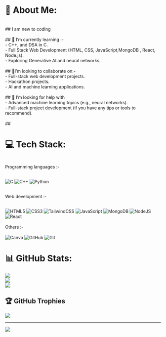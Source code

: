 # 💫 About Me:
<br>## I am new to coding <br>
<br>## 🌱 I’m currently learning :-<br>-  C++, and DSA in C.<br>- Full Stack Web Development (HTML, CSS, JavaScript,MongoDB , React, Node.js).<br>- Exploring Generative AI and neural networks.<br><br>##  🌱I’m looking to collaborate on:-<br>- Full-stack web development projects.<br>- Hackathon projects.<br>- AI and machine learning applications.<br><br>## 🤔 I’m looking for help with<br>- Advanced machine learning topics (e.g., neural networks).<br>- Full-stack project development (if you have any tips or tools to recommend).<br><br>## 


# 💻 Tech Stack:

<br>
Programming languages :-
<br>
<br>

![C](https://img.shields.io/badge/c-%2300599C.svg?style=for-the-badge&logo=c&logoColor=white)
![C++](https://img.shields.io/badge/c++-%2300599C.svg?style=for-the-badge&logo=c%2B%2B&logoColor=white) 
![Python](https://img.shields.io/badge/python-3670A0?style=for-the-badge&logo=python&logoColor=ffdd54)
<br>
<br>

Web development :-
<br>
<br>

![HTML5](https://img.shields.io/badge/html5-%23E34F26.svg?style=for-the-badge&logo=html5&logoColor=white)
![CSS3](https://img.shields.io/badge/css3-%231572B6.svg?style=for-the-badge&logo=css3&logoColor=white)
![TailwindCSS](https://img.shields.io/badge/tailwindcss-%2338B2AC.svg?style=for-the-badge&logo=tailwind-css&logoColor=white)
![JavaScript](https://img.shields.io/badge/javascript-%23323330.svg?style=for-the-badge&logo=javascript&logoColor=%23F7DF1E)
![MongoDB](https://img.shields.io/badge/MongoDB-%234ea94b.svg?style=for-the-badge&logo=mongodb&logoColor=white)
![NodeJS](https://img.shields.io/badge/Node-black?style=for-the-badge&logo=next.js&logoColor=white)
![React](https://img.shields.io/badge/react-%2320232a.svg?style=for-the-badge&logo=react&logoColor=%2361DAFB)
<br>
<br>
Others :-
<br>
<br>
![Canva](https://img.shields.io/badge/Canva-%2300C4CC.svg?style=for-the-badge&logo=Canva&logoColor=white)
![GitHub](https://img.shields.io/badge/github-%23121011.svg?style=for-the-badge&logo=github&logoColor=white)
![Git](https://img.shields.io/badge/git-%23F05033.svg?style=for-the-badge&logo=git&logoColor=white)


# 📊 GitHub Stats:
![](https://github-readme-stats.vercel.app/api?username=karthik5033&theme=dark&hide_border=false&include_all_commits=false&count_private=false)<br/>
![](https://github-readme-streak-stats.herokuapp.com/?user=karthik5033&theme=dark&hide_border=false)<br/>
![](https://github-readme-stats.vercel.app/api/top-langs/?username=karthik5033&theme=dark&hide_border=false&include_all_commits=false&count_private=false&layout=compact)

## 🏆 GitHub Trophies
![](https://github-profile-trophy.vercel.app/?username=karthik5033&theme=radical&no-frame=false&no-bg=true&margin-w=4)

---
[![](https://visitcount.itsvg.in/api?id=karthik5033&icon=0&color=0)](https://visitcount.itsvg.in)


